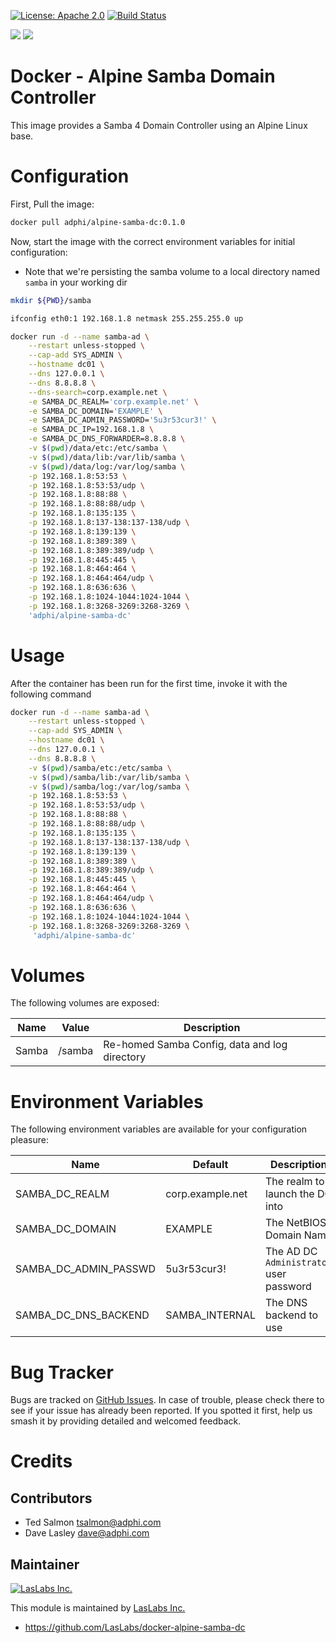 [![License: Apache 2.0](https://img.shields.io/badge/license-Apache--2.0-blue.svg)](https://www.apache.org/licenses/LICENSE-2.0.html)
[![Build Status](https://travis-ci.org/LasLabs/docker-alpine-samba-dc.svg?branch=master)](https://travis-ci.org/LasLabs/docker-alpine-samba-dc)

[![](https://images.microbadger.com/badges/image/adphi/alpine-samba-dc.svg)](https://microbadger.com/images/adphi/alpine-samba-dc "Get your own image badge on microbadger.com")
[![](https://images.microbadger.com/badges/version/adphi/alpine-samba-dc.svg)](https://microbadger.com/images/adphi/alpine-samba-dc "Get your own version badge on microbadger.com")

Docker - Alpine Samba Domain Controller
=======================================

This image provides a Samba 4 Domain Controller using an Alpine Linux base.

Configuration
=============
First, Pull the image:

```bash
docker pull adphi/alpine-samba-dc:0.1.0
```

Now, start the image with the correct environment variables for initial
configuration:

* Note that we're persisting the samba volume to a local directory named
`samba` in your working dir

```bash
mkdir ${PWD}/samba

ifconfig eth0:1 192.168.1.8 netmask 255.255.255.0 up

docker run -d --name samba-ad \
    --restart unless-stopped \
    --cap-add SYS_ADMIN \
    --hostname dc01 \
    --dns 127.0.0.1 \
    --dns 8.8.8.8 \
    --dns-search=corp.example.net \
    -e SAMBA_DC_REALM='corp.example.net' \
    -e SAMBA_DC_DOMAIN='EXAMPLE' \
    -e SAMBA_DC_ADMIN_PASSWORD='5u3r53cur3!' \
    -e SAMBA_DC_IP=192.168.1.8 \
    -e SAMBA_DC_DNS_FORWARDER=8.8.8.8 \
    -v $(pwd)/data/etc:/etc/samba \
    -v $(pwd)/data/lib:/var/lib/samba \
    -v $(pwd)/data/log:/var/log/samba \
    -p 192.168.1.8:53:53 \
    -p 192.168.1.8:53:53/udp \
    -p 192.168.1.8:88:88 \
    -p 192.168.1.8:88:88/udp \
    -p 192.168.1.8:135:135 \
    -p 192.168.1.8:137-138:137-138/udp \
    -p 192.168.1.8:139:139 \
    -p 192.168.1.8:389:389 \
    -p 192.168.1.8:389:389/udp \
    -p 192.168.1.8:445:445 \
    -p 192.168.1.8:464:464 \
    -p 192.168.1.8:464:464/udp \
    -p 192.168.1.8:636:636 \
    -p 192.168.1.8:1024-1044:1024-1044 \
    -p 192.168.1.8:3268-3269:3268-3269 \
    'adphi/alpine-samba-dc'
```

Usage
=====
After the container has been run for the first time, invoke it with the following command

```bash
docker run -d --name samba-ad \
    --restart unless-stopped \
    --cap-add SYS_ADMIN \
    --hostname dc01 \
    --dns 127.0.0.1 \
    --dns 8.8.8.8 \
    -v $(pwd)/samba/etc:/etc/samba \
    -v $(pwd)/samba/lib:/var/lib/samba \
    -v $(pwd)/samba/log:/var/log/samba \
    -p 192.168.1.8:53:53 \
	-p 192.168.1.8:53:53/udp \
	-p 192.168.1.8:88:88 \
	-p 192.168.1.8:88:88/udp \
	-p 192.168.1.8:135:135 \
	-p 192.168.1.8:137-138:137-138/udp \
	-p 192.168.1.8:139:139 \
	-p 192.168.1.8:389:389 \
	-p 192.168.1.8:389:389/udp \
	-p 192.168.1.8:445:445 \
	-p 192.168.1.8:464:464 \
	-p 192.168.1.8:464:464/udp \
	-p 192.168.1.8:636:636 \
	-p 192.168.1.8:1024-1044:1024-1044 \
	-p 192.168.1.8:3268-3269:3268-3269 \
     'adphi/alpine-samba-dc'
```

Volumes
=======

The following volumes are exposed:


| Name | Value | Description |
|------|-------|-------------|
| Samba | /samba | Re-homed Samba Config, data and log directory |

Environment Variables
=====================

The following environment variables are available for your configuration
pleasure:

| Name | Default | Description |
|------|---------|-------------|
| SAMBA_DC_REALM | corp.example.net | The realm to launch the DC into
| SAMBA_DC_DOMAIN | EXAMPLE | The NetBIOS Domain Name
| SAMBA_DC_ADMIN_PASSWD | 5u3r53cur3! | The AD DC `Administrator` user password
| SAMBA_DC_DNS_BACKEND | SAMBA_INTERNAL | The DNS backend to use

Bug Tracker
===========

Bugs are tracked on [GitHub Issues](https://github.com/LasLabs/docker-alpine-samba-dc/issues).
In case of trouble, please check there to see if your issue has already been reported.
If you spotted it first, help us smash it by providing detailed and welcomed feedback.

Credits
=======

Contributors
------------

* Ted Salmon <tsalmon@adphi.com>
* Dave Lasley <dave@adphi.com>

Maintainer
----------

[![LasLabs Inc.](https://adphi.com/logo.png)](https://adphi.com)

This module is maintained by [LasLabs Inc.](https://adphi.com)

* https://github.com/LasLabs/docker-alpine-samba-dc
